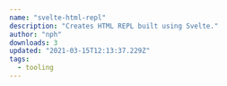 ```yaml
---
name: "svelte-html-repl"
description: "Creates HTML REPL built using Svelte."
author: "nph"
downloads: 3
updated: "2021-03-15T12:13:37.229Z"
tags: 
  - tooling
---
```

